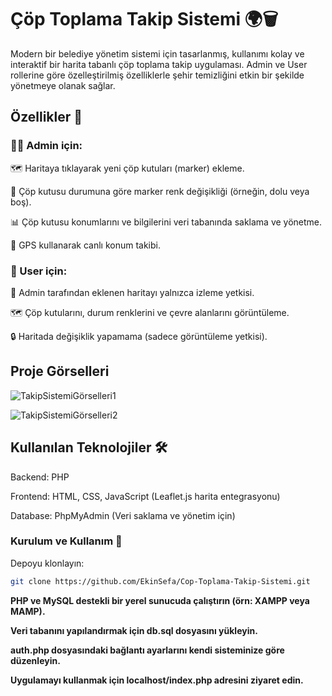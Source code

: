 # Çöp Toplama Takip Sistemi 🌍🗑️

Modern bir belediye yönetim sistemi için tasarlanmış, kullanımı kolay ve interaktif bir harita tabanlı çöp toplama takip uygulaması. Admin ve User rollerine göre özelleştirilmiş özelliklerle şehir temizliğini etkin bir şekilde yönetmeye olanak sağlar.

## Özellikler 🌟

### 👨‍💼 Admin için:
 
🗺️ Haritaya tıklayarak yeni çöp kutuları (marker) ekleme.

🎨 Çöp kutusu durumuna göre marker renk değişikliği (örneğin, dolu veya boş).

📊 Çöp kutusu konumlarını ve bilgilerini veri tabanında saklama ve yönetme.

📍 GPS kullanarak canlı konum takibi.

### 👤 User için:

👀 Admin tarafından eklenen haritayı yalnızca izleme yetkisi.

🗺️ Çöp kutularını, durum renklerini ve çevre alanlarını görüntüleme.

🔒 Haritada değişiklik yapamama (sadece görüntüleme yetkisi).

## Proje Görselleri

![TakipSistemiGörselleri1](https://github.com/user-attachments/assets/811d29f4-9c99-4d33-abfa-3265f013a990)


![TakipSistemiGörselleri2](https://github.com/user-attachments/assets/6dbd9fbf-1e74-43cd-9098-12b59d504dee)

## Kullanılan Teknolojiler 🛠️

Backend: PHP 

Frontend: HTML, CSS, JavaScript (Leaflet.js harita entegrasyonu)

Database: PhpMyAdmin (Veri saklama ve yönetim için)

### Kurulum ve Kullanım 🚀

Depoyu klonlayın:

```bash
git clone https://github.com/EkinSefa/Cop-Toplama-Takip-Sistemi.git
```
**PHP ve MySQL destekli bir yerel sunucuda çalıştırın (örn: XAMPP veya MAMP).**

**Veri tabanını yapılandırmak için db.sql dosyasını yükleyin.**

**auth.php dosyasındaki bağlantı ayarlarını kendi sisteminize göre düzenleyin.**

**Uygulamayı kullanmak için localhost/index.php adresini ziyaret edin.**
